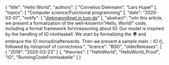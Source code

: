 {
    "title": "Hello World",
    "authors": [
        "Cornelius Diekmann",
        "Lars Hupel"
    ],
    "topics": [
        "Computer science/Functional programming"
    ],
    "date": "2020-03-07",
    "notify": [
        "diekmann@net.in.tum.de"
    ],
    "abstract": "\nIn this article, we present a formalization of the well-known\n\"Hello, World!\" code, including a formal framework for\nreasoning about IO. Our model is inspired by the handling of IO in\nHaskell. We start by formalizing the 🌍 and embrace the IO monad\nafterwards. Then we present a sample main :: IO (), followed by its\nproof of correctness.",
    "licence": "BSD",
    "olderReleases": [
        {
            "2019": "2020-03-23"
        }
    ],
    "theories": [
        "HelloWorld",
        "HelloWorld_Proof",
        "IO",
        "RunningCodeFromIsabelle"
    ]
}